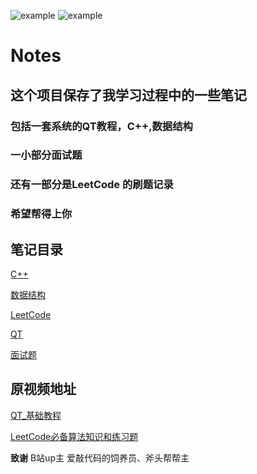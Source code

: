 ![example](https://img.shields.io/badge/notes-v1.0-blue.svg)   ![example](https://img.shields.io/badge/user:-sakura-blue.svg)
# Notes
## 这个项目保存了我学习过程中的一些笔记
### 包括一套系统的QT教程，C++,数据结构
### 一小部分面试题
### 还有一部分是LeetCode 的刷题记录
### 希望帮得上你

## 笔记目录

[C++](https://github.com/Sakura7301/Notes/tree/master/Notes/C++)

[数据结构](https://github.com/Sakura7301/Notes/tree/master/Notes/Data_structure)

[LeetCode](https://github.com/Sakura7301/Notes/tree/master/Notes/LeetCode)

[QT](https://github.com/Sakura7301/Notes/tree/master/Notes/QT)

[面试题](https://github.com/Sakura7301/Notes/tree/master/Notes/The%20interview)

## 原视频地址

[QT_基础教程](https://www.bilibili.com/video/BV1jX4y1K7bi)

[LeetCode必备算法知识和练习题](https://www.bilibili.com/video/BV1xt4y1e7q4)

**致谢**
B站up主 爱敲代码的饲养员、斧头帮帮主

